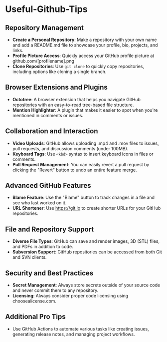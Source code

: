 # Useful-Github-Tips

## Repository Management
- **Create a Personal Repository**: Make a repository with your own name and add a README.md file to showcase your profile, bio, projects, and links.
- **Profile Picture Access**: Quickly access your GitHub profile picture at github.com/[profilename].png
- **Clone Repositories**: Use `git clone` to quickly copy repositories, including options like cloning a single branch.

## Browser Extensions and Plugins
- **Octotree**: A browser extension that helps you navigate GitHub repositories with an easy-to-read tree-based file structure.
- **Mention Highlighter**: A plugin that makes it easier to spot when you're mentioned in comments or issues.

## Collaboration and Interaction
- **Video Uploads**: GitHub allows uploading .mp4 and .mov files to issues, pull requests, and discussion comments (under 100MB).
- **Keyboard Tags**: Use `<kbd>` syntax to insert keyboard icons in files or comments.
- **Pull Request Management**: You can easily revert a pull request by clicking the "Revert" button to undo an entire feature merge.

## Advanced GitHub Features
- **Blame Feature**: Use the "Blame" button to track changes in a file and see who last worked on it.
- **URL Shortener**: Use https://git.io to create shorter URLs for your GitHub repositories.

## File and Repository Support
- **Diverse File Types**: GitHub can save and render images, 3D (STL) files, and PDFs in addition to code.
- **Subversion Support**: GitHub repositories can be accessed from both Git and SVN clients.

## Security and Best Practices
- **Secret Management**: Always store secrets outside of your source code and never commit them to any repository.
- **Licensing**: Always consider proper code licensing using choosealicense.com.

## Additional Pro Tips
- Use GitHub Actions to automate various tasks like creating issues, generating release notes, and managing project workflows.
